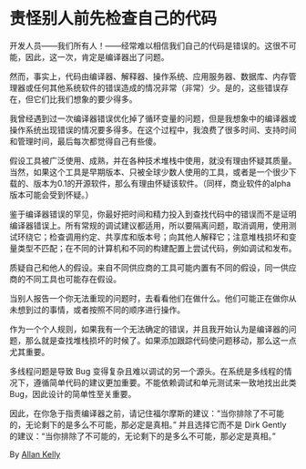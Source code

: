 # 责怪别人前先检查自己的代码

开发人员——我们所有人！——经常难以相信我们自己的代码是错误的。这很不可能，因此，这一次，肯定是编译器出了问题。

然而，事实上，代码由编译器、解释器、操作系统、应用服务器、数据库、内存管理器或任何其他系统软件的错误造成的情况非常（非常）少。是的，这些错误存在，但它们比我们想象的要少得多。

我曾经遇到过一次编译器错误优化掉了循环变量的问题，但是我想象中的编译器或操作系统出现错误的情况要多得多。在这个过程中，我浪费了很多时间、支持时间和管理时间，最后每次都觉得自己有些傻。

假设工具被广泛使用、成熟，并在各种技术堆栈中使用，就没有理由怀疑其质量。当然，如果这个工具是早期版本、只被全球少数人使用的工具，或者是一个很少下载的、版本为0.1的开源软件，那么有理由怀疑该软件。（同样，商业软件的alpha版本可能会受到怀疑。）

鉴于编译器错误的罕见，你最好把时间和精力投入到查找代码中的错误而不是证明编译器错误上。所有常规的调试建议都适用，所以要隔离问题，取消调用，使用测试环绕它；检查调用约定、共享库和版本号；向其他人解释它；注意堆栈损坏和变量类型不匹配；在不同的计算机和不同的构建配置上尝试代码，例如调试和发布。

质疑自己和他人的假设。来自不同供应商的工具可能内置有不同的假设，同一供应商的不同工具也可能存在假设。

当别人报告一个你无法重现的问题时，去看看他们在做什么。他们可能正在做你从未想到过的事情，或者按照不同的顺序进行操作。

作为一个个人规则，如果我有一个无法确定的错误，并且我开始认为是编译器的问题，那么就是查找堆栈损坏的时候了。如果添加跟踪代码使问题移动，那么这一点尤其重要。

多线程问题是导致 Bug 变得复杂且难以调试的另一个源头。在系统是多线程的情况下，遵循简单代码的建议更加重要。不能依赖调试和单元测试来一致地找出此类 Bug，因此设计的简单性至关重要。

因此，在你急于指责编译器之前，请记住福尔摩斯的建议：“当你排除了不可能的，无论剩下的是多么不可能，那必定是真相。” 并且选择它而不是 Dirk Gently 的建议：“当你排除了不可能的，无论剩下的是多么不可能，那必定是真相。”

By [Allan Kelly](http://programmer.97things.oreilly.com/wiki/index.php/Allan_Kelly)
